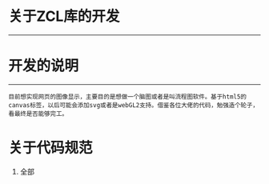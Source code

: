 关于ZCL库的开发
===

---
# 开发的说明
---
    目前想实现网页的图像显示，主要目的是想做一个脑图或者是叫流程图软件。基于html5的canvas标签，以后可能会添加svg或者是webGL2支持。借鉴各位大佬的代码，勉强造个轮子，看最终是否能够完工。

# 关于代码规范
1. 全部

